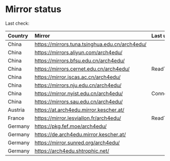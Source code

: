 <script src="./time.js"></script>
# Mirror status
Last check: <script type="text/javascript">localize(1748503474.0171924);</script>

|Country|Mirror|Last update|
|:------|:-----|:----------|
|China|https://mirrors.tuna.tsinghua.edu.cn/arch4edu/|<script type="text/javascript">localize(1748458434);</script>|
|China|https://mirrors.aliyun.com/arch4edu/|<script type="text/javascript">localize(1748458434);</script>|
|China|https://mirrors.bfsu.edu.cn/arch4edu/|<script type="text/javascript">localize(1748458434);</script>|
|China|https://mirrors.cernet.edu.cn/arch4edu/|ReadTimeout|
|China|https://mirror.iscas.ac.cn/arch4edu/|<script type="text/javascript">localize(1748458434);</script>|
|China|https://mirrors.nju.edu.cn/arch4edu/|<script type="text/javascript">localize(1748414991);</script>|
|China|https://mirror.nyist.edu.cn/arch4edu/|ConnectionError|
|China|https://mirrors.sau.edu.cn/arch4edu/|<script type="text/javascript">localize(1731653531);</script>|
|Austria|https://at.arch4edu.mirror.kescher.at/|<script type="text/javascript">localize(1748458434);</script>|
|France|https://mirror.lesviallon.fr/arch4edu/|ReadTimeout|
|Germany|https://pkg.fef.moe/arch4edu/|<script type="text/javascript">localize(1748458434);</script>|
|Germany|https://de.arch4edu.mirror.kescher.at/|<script type="text/javascript">localize(1748458434);</script>|
|Germany|https://mirror.sunred.org/arch4edu/|<script type="text/javascript">localize(1748458434);</script>|
|Germany|https://arch4edu.shtrophic.net/|<script type="text/javascript">localize(1748458434);</script>|

<script src="./tablefilter/tablefilter.js"></script>
<script src="./table.js"></script>